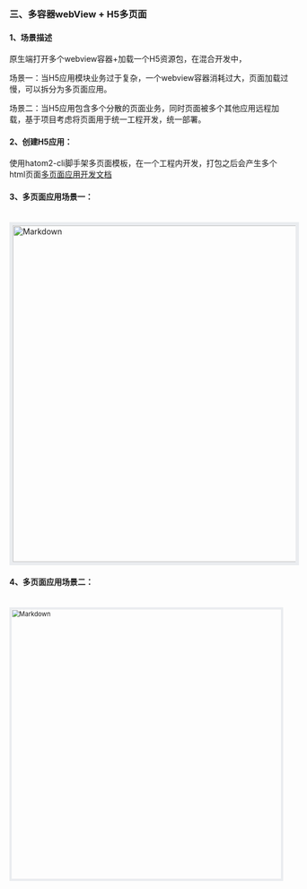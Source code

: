 ### 三、多容器webView + H5多页面

#### 1、场景描述

原生端打开多个webview容器+加载一个H5资源包，在混合开发中，

场景一：当H5应用模块业务过于复杂，一个webview容器消耗过大，页面加载过慢，可以拆分为多页面应用。

场景二：当H5应用包含多个分散的页面业务，同时页面被多个其他应用远程加载，基于项目考虑将页面用于统一工程开发，统一部署。

#### 2、创建H5应用：

使用hatom2-cli脚手架多页面模板，在一个工程内开发，打包之后会产生多个html页面[多页面应用开发文档](../h5-developer/H5-mpa)

#### 3、多页面应用场景一：
<br/>

<div align="left">
  <img width="600px" src="https://infocloud-hatom.oss-cn-hangzhou.aliyuncs.com/hatom/doc/resource/example/images/image3.png" alt="Markdown" style="border:6px solid #eaecef"/>
</div>

#### 4、多页面应用场景二：
<br/>

<div align="left">
  <img width="600px" src="https://infocloud-hatom.oss-cn-hangzhou.aliyuncs.com/hatom/doc/resource/example/images/image4.png" alt="Markdown" style="zoom:80%;border:6px solid #eaecef"/>
</div>

